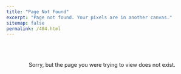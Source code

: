 ```yaml
---
title: "Page Not Found"
excerpt: "Page not found. Your pixels are in another canvas."
sitemap: false
permalink: /404.html
---
```

<BR>
<BR>
<BR>
<center>Sorry, but the page you were trying to view does not exist.</center>
